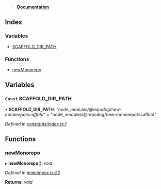 > **[Documentation](README.md)**

## Index

### Variables

* [SCAFFOLD_DIR_PATH](README.md#const-scaffold_dir_path)

### Functions

* [newMonorepo](README.md#newmonorepo)

## Variables

### `Const` SCAFFOLD_DIR_PATH

• **SCAFFOLD_DIR_PATH**: *"node_modules/@repodog/new-monorepo/scaffold"* = "node_modules/@repodog/new-monorepo/scaffold"

*Defined in [constants/index.ts:1](https://github.com/dylanaubrey/repodog/blob/4a1e1b5/packages/new-monorepo/src/constants/index.ts#L1)*

## Functions

###  newMonorepo

▸ **newMonorepo**(): *void*

*Defined in [main/index.ts:20](https://github.com/dylanaubrey/repodog/blob/4a1e1b5/packages/new-monorepo/src/main/index.ts#L20)*

**Returns:** *void*